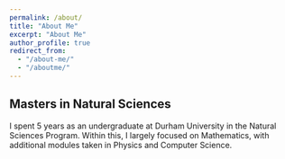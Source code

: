 ```yaml
---
permalink: /about/
title: "About Me"
excerpt: "About Me"
author_profile: true
redirect_from: 
  - "/about-me/"
  - "/aboutme/"
---
```



Masters in Natural Sciences
------
I spent 5 years as an undergraduate at Durham University in the Natural Sciences Program. Within this, I largely focused on Mathematics, with additional modules taken in Physics and Computer Science.


